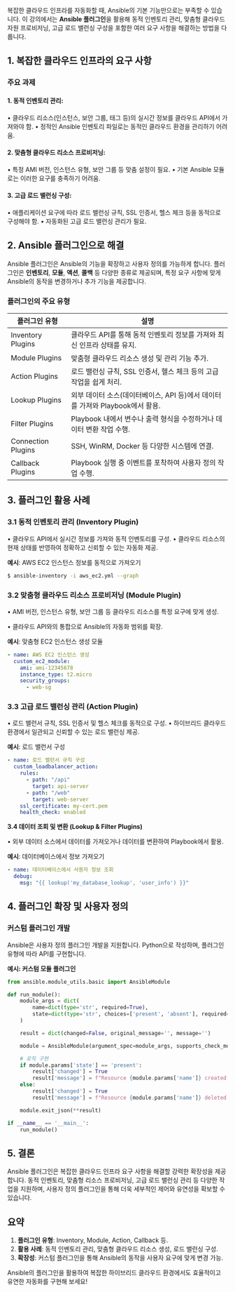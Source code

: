 
복잡한 클라우드 인프라를 자동화할 때, Ansible의 기본 기능만으로는 부족할 수 있습니다. 이 강의에서는 **Ansible 플러그인**을 활용해 동적 인벤토리 관리, 맞춤형 클라우드 자원 프로비저닝, 고급 로드 밸런싱 구성을 포함한 여러 요구 사항을 해결하는 방법을 다룹니다.

## **1. 복잡한 클라우드 인프라의 요구 사항**

### **주요 과제**

#### 1. **동적 인벤토리 관리**:

• 클라우드 리소스(인스턴스, 보안 그룹, 태그 등)의 실시간 정보를 클라우드 API에서 가져와야 함.
• 정적인 Ansible 인벤토리 파일로는 동적인 클라우드 환경을 관리하기 어려움.

#### 2. **맞춤형 클라우드 리소스 프로비저닝**:

• 특정 AMI 버전, 인스턴스 유형, 보안 그룹 등 맞춤 설정이 필요.
• 기본 Ansible 모듈로는 이러한 요구를 충족하기 어려움.

#### 3. **고급 로드 밸런싱 구성**:

• 애플리케이션 요구에 따라 로드 밸런싱 규칙, SSL 인증서, 헬스 체크 등을 동적으로 구성해야 함.
• 자동화된 고급 로드 밸런싱 관리가 필요.

  

## **2. Ansible 플러그인으로 해결**

Ansible 플러그인은 Ansible의 기능을 확장하고 사용자 정의를 가능하게 합니다. 플러그인은 **인벤토리**, **모듈**, **액션**, **콜백** 등 다양한 종류로 제공되며, 특정 요구 사항에 맞게 Ansible의 동작을 변경하거나 추가 기능을 제공합니다.

### **플러그인의 주요 유형**

| 플러그인 유형            | 설명                                                 |
| ------------------ | -------------------------------------------------- |
| Inventory Plugins  | 클라우드 API를 통해 동적 인벤토리 정보를 가져와 최신 인프라 상태를 유지.        |
| Module Plugins     | 맞춤형 클라우드 리소스 생성 및 관리 기능 추가.                        |
| Action Plugins     | 로드 밸런싱 규칙, SSL 인증서, 헬스 체크 등의 고급 작업을 쉽게 처리.         |
| Lookup Plugins     | 외부 데이터 소스(데이터베이스, API 등)에서 데이터를 가져와 Playbook에서 활용. |
| Filter Plugins     | Playbook 내에서 변수나 출력 형식을 수정하거나 데이터 변환 작업 수행.        |
| Connection Plugins | SSH, WinRM, Docker 등 다양한 시스템에 연결.                  |
| Callback Plugins   | Playbook 실행 중 이벤트를 포착하여 사용자 정의 작업 수행.              |

## **3. 플러그인 활용 사례**

### **3.1 동적 인벤토리 관리 (Inventory Plugin)**

• 클라우드 API에서 실시간 정보를 가져와 동적 인벤토리를 구성.
• 클라우드 리소스의 현재 상태를 반영하여 정확하고 신뢰할 수 있는 자동화 제공.

**예시**: AWS EC2 인스턴스 정보를 동적으로 가져오기


```bash
$ ansible-inventory -i aws_ec2.yml --graph
```
  

### **3.2 맞춤형 클라우드 리소스 프로비저닝 (Module Plugin)**

• AMI 버전, 인스턴스 유형, 보안 그룹 등 클라우드 리소스를 특정 요구에 맞게 생성.

• 클라우드 API와의 통합으로 Ansible의 자동화 범위를 확장.


**예시**: 맞춤형 EC2 인스턴스 생성 모듈

```yaml
- name: AWS EC2 인스턴스 생성
  custom_ec2_module:
    ami: ami-12345678
    instance_type: t2.micro
    security_groups:
      - web-sg
```
### **3.3 고급 로드 밸런싱 관리 (Action Plugin)**

• 로드 밸런서 규칙, SSL 인증서 및 헬스 체크를 동적으로 구성.
• 하이브리드 클라우드 환경에서 일관되고 신뢰할 수 있는 로드 밸런싱 제공.

**예시**: 로드 밸런서 구성

```yaml
- name: 로드 밸런서 규칙 구성
  custom_loadbalancer_action:
    rules:
      - path: "/api"
        target: api-server
      - path: "/web"
        target: web-server
    ssl_certificate: my-cert.pem
    health_check: enabled
```

**3.4 데이터 조회 및 변환 (Lookup & Filter Plugins)**

• 외부 데이터 소스에서 데이터를 가져오거나 데이터를 변환하여 Playbook에서 활용.

**예시**: 데이터베이스에서 정보 가져오기

```yaml
- name: 데이터베이스에서 사용자 정보 조회
  debug:
    msg: "{{ lookup('my_database_lookup', 'user_info') }}"
```
## **4. 플러그인 확장 및 사용자 정의**

### **커스텀 플러그인 개발**

Ansible은 사용자 정의 플러그인 개발을 지원합니다. Python으로 작성하며, 플러그인 유형에 따라 API를 구현합니다.

**예시: 커스텀 모듈 플러그인**

```python
from ansible.module_utils.basic import AnsibleModule

def run_module():
    module_args = dict(
        name=dict(type='str', required=True),
        state=dict(type='str', choices=['present', 'absent'], required=True),
    )

    result = dict(changed=False, original_message='', message='')

    module = AnsibleModule(argument_spec=module_args, supports_check_mode=True)

    # 로직 구현
    if module.params['state'] == 'present':
        result['changed'] = True
        result['message'] = f"Resource {module.params['name']} created."
    else:
        result['changed'] = True
        result['message'] = f"Resource {module.params['name']} deleted."

    module.exit_json(**result)

if __name__ == '__main__':
    run_module()
```
  

## **5. 결론**


Ansible 플러그인은 복잡한 클라우드 인프라 요구 사항을 해결할 강력한 확장성을 제공합니다. 동적 인벤토리, 맞춤형 리소스 프로비저닝, 고급 로드 밸런싱 관리 등 다양한 작업을 지원하며, 사용자 정의 플러그인을 통해 더욱 세부적인 제어와 유연성을 확보할 수 있습니다.

## **요약**

1. **플러그인 유형**: Inventory, Module, Action, Callback 등.
2. **활용 사례**: 동적 인벤토리 관리, 맞춤형 클라우드 리소스 생성, 로드 밸런싱 구성.
3. **확장성**: 커스텀 플러그인을 통해 Ansible의 동작을 사용자 요구에 맞게 변경 가능.

Ansible의 플러그인을 활용하여 복잡한 하이브리드 클라우드 환경에서도 효율적이고 유연한 자동화를 구현해 보세요!